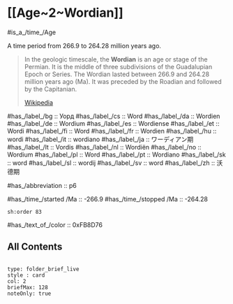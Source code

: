 # [[Age~2~Wordian]] 

#is_a_/time_/Age 

A time period from 266.9 to 264.28 million years ago. 

> In the geologic timescale, the **Wordian** is an age or stage of the Permian. It is the middle of three subdivisions of the Guadalupian Epoch or Series. The Wordian lasted between 266.9 and 264.28 million years ago (Ma). It was preceded by the Roadian and followed by the Capitanian.
>
> [Wikipedia](https://en.wikipedia.org/wiki/Wordian)

#has_/label_/bg  :: Уорд
#has_/label_/cs  :: Word
#has_/label_/da  :: Wordien
#has_/label_/de  :: Wordium
#has_/label_/es  :: Wordiense
#has_/label_/et  :: Wordi
#has_/label_/fi  :: Word
#has_/label_/fr  :: Wordien
#has_/label_/hu  :: wordi
#has_/label_/it  :: wordiano
#has_/label_/ja  :: ワーディアン期
#has_/label_/lt  :: Vordis
#has_/label_/nl  :: Wordiën
#has_/label_/no  :: Wordium
#has_/label_/pl  :: Word
#has_/label_/pt  :: Wordiano
#has_/label_/sk  :: word
#has_/label_/sl  :: wordij
#has_/label_/sv  :: word
#has_/label_/zh  :: 沃德期

#has_/abbreviation :: p6

#has_/time_/started /Ma :: -266.9 
#has_/time_/stopped /Ma :: -264.28 

    sh:order 83 

#has_/text_of_/color :: 0xFB8D76

## All Contents

```folderv
```

```ccard
type: folder_brief_live
style : card
col: 2
briefMax: 128
noteOnly: true
```


